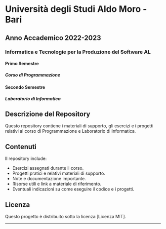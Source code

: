 # Università degli Studi Aldo Moro - Bari

## Anno Accademico 2022-2023

### Informatica e Tecnologie per la Produzione del Software AL

#### Primo Semestre

##### Corso di Programmazione

#### Secondo Semestre

##### Laboratorio di Informatica

## Descrizione del Repository

Questo repository contiene i materiali di supporto, gli esercizi e i progetti relativi al corso di Programmazione e Laboratorio di Informatica.

## Contenuti

Il repository include:

- Esercizi assegnati durante il corso.
- Progetti pratici e relativi materiali di supporto.
- Note e documentazione importante.
- Risorse utili e link a materiale di riferimento.
- Eventuali indicazioni su come eseguire il codice e i progetti.

## Licenza

Questo progetto è distribuito sotto la licenza [Licenza MIT].
****
